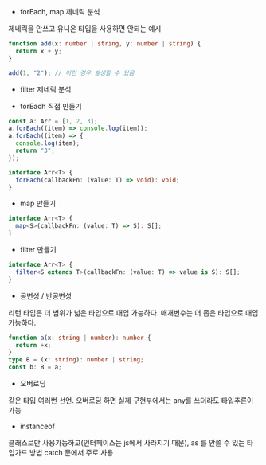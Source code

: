 - forEach, map 제네릭 분석

제네릭을 안쓰고 유니온 타입을 사용하면 안되는 예시

```ts
function add(x: number | string, y: number | string) {
  return x + y;
}

add(1, "2"); // 이런 경우 발생할 수 있음
```

- filter 제네릭 분석

- forEach 직접 만들기

```ts
const a: Arr = [1, 2, 3];
a.forEach((item) => console.log(item));
a.forEach((item) => {
  console.log(item);
  return "3";
});
```

```ts
interface Arr<T> {
  forEach(callbackFn: (value: T) => void): void;
}
```

- map 만들기

```ts
interface Arr<T> {
  map<S>(callbackFn: (value: T) => S): S[];
}
```

- filter 만들기

```ts
interface Arr<T> {
  filter<S extends T>(callbackFn: (value: T) => value is S): S[];
}
```

- 공변성 / 반공변성

리턴 타입은 더 범위가 넓은 타입으로 대입 가능하다.
매개변수는 더 좁은 타입으로 대입 가능하다.

```ts
function a(x: string | number): number {
  return +x;
}
type B = (x: string): number | string;
const b: B = a;
```

- 오버로딩

같은 타입 여러번 선언.
오버로딩 하면 실제 구현부에서는 any를 쓰더라도 타입추론이 가능

- instanceof

클래스로만 사용가능하고(인터페이스는 js에서 사라지기 때문), as 를 안쓸 수 있는 타입가드 방법
catch 문에서 주로 사용
